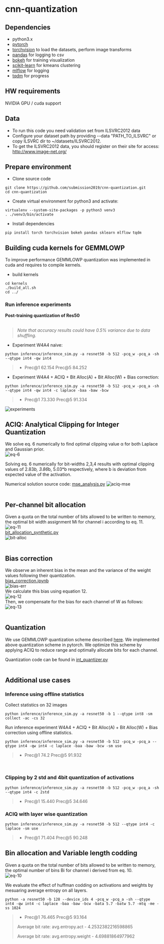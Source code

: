 # cnn-quantization

## Dependencies
- python3.x
- [pytorch](<http://www.pytorch.org>)
- [torchvision](<https://github.com/pytorch/vision>) to load the datasets, perform image transforms
- [pandas](<http://pandas.pydata.org/>) for logging to csv
- [bokeh](<http://bokeh.pydata.org>) for training visualization
- [scikit-learn](https://scikit-learn.org) for kmeans clustering
- [mlflow](https://mlflow.org/) for logging
- [tqdm](https://tqdm.github.io/) for progress


## HW requirements
NVIDIA GPU / cuda support

## Data
- To run this code you need validation set from ILSVRC2012 data
- Configure your dataset path by providing --data "PATH_TO_ILSVRC" or copy ILSVRC dir to ~/datasets/ILSVRC2012.
- To get the ILSVRC2012 data, you should register on their site for access: <http://www.image-net.org/>

## Prepare environment
- Clone source code
```
git clone https://github.com/submission2019/cnn-quantization.git
cd cnn-quantization
```
- Create virtual environment for python3 and activate:
```
virtualenv --system-site-packages -p python3 venv3
. ./venv3/bin/activate
```
- Install dependencies
```
pip install torch torchvision bokeh pandas sklearn mlflow tqdm
```

## Building cuda kernels for GEMMLOWP
To improve performance GEMMLOWP quantization was implemented in cuda and requires to compile kernels.
- build kernels
```
cd kernels
./build_all.sh
cd ../
```

### Run inference experiments
**Post-training quantization of Res50**<br/><br/>
>*Note that accuracy results could have 0.5% variance due to data shuffling.*

- Experiment W4A4 naive:
```
python inference/inference_sim.py -a resnet50 -b 512 -pcq_w -pcq_a -sh --qtype int4 -qw int4
```
>* Prec@1 62.154 Prec@5 84.252

- Experiment W4A4 + ACIQ + Bit Alloc(A) + Bit Alloc(W) + Bias correction:
```
python inference/inference_sim.py -a resnet50 -b 512 -pcq_w -pcq_a -sh --qtype int4 -qw int4 -c laplace -baa -baw -bcw
```
>* Prec@1 73.330 Prec@5 91.334

![experiments](fig/experiments.png)
<br/>

## ACIQ: Analytical Clipping for Integer Quantization

We solve eq. 6 numerically to find optimal clipping value &alpha; for both Laplace and Gaussian prior.<br/>
![eq-6](fig/opt_clipping-eq-6.png)

Solving eq. 6 numerically for bit-widths 2,3,4 results with optimal clipping values of 2.83*b, 3.86*b, 5.03*b respectively, where b is deviation from expected value of the activation.

Numerical solution source code:
[mse_analysis.py](mse_analysis.py)
![aciq-mse](fig/aciq-mse.png)<br/>
<br/>

## Per-channel bit allocation

Given a quota on the total number of bits allowed to be written to memory, the optimal bit width assignment Mi for channel i according to eq. 11.<br/>
![eq-11](fig/bit_alloc-eq-11.png)<br/>
[bit_allocation_synthetic.py](bit_allocation_synthetic.py)<br/>
![bit-alloc](fig/bit-alloc-mse.png)<br/>
<br/>

## Bias correction
We observe an inherent bias in the mean and the variance of the weight values following their quantization.<br/>
[bias_correction.ipynb](bias_correction.ipynb)<br/>
![bias-err](fig/resnet101_bias_err.png)<br/>
We calculate this bias using equation 12.<br/>
![eq-12](fig/bias-corr-eq-12.png)<br/>
Then, we compensate for the bias for each channel of W as follows:<br/>
![eq-13](fig/bias-corr-eq-13.png)<br/>
<br/>


## Quantization
We use GEMMLOWP quantization scheme described [here](https://github.com/google/gemmlowp/blob/master/doc/quantization.md).
We implemented above quantization scheme in pytorch. We optimize this scheme by applying ACIQ to reduce range and optimally allocate bits for each channel.

Quantization code can be found in [int_quantizer.py](pytorch_quantizer/quantization/qtypes/int_quantizer.py)
<br/><br/>

## Additional use cases
### Inference using offline statistics
Collect statistics on 32 images
```
python inference/inference_sim.py -a resnet50 -b 1 --qtype int8 -sm collect -ac -cs 32
```
Run inference experiment W4A4 + ACIQ + Bit Alloc(A) + Bit Alloc(W) + Bias correction using offline statistics.
```
python inference/inference_sim.py -a resnet50 -b 512 -pcq_w -pcq_a --qtype int4 -qw int4 -c laplace -baa -baw -bcw -sm use
```
>* Prec@1 74.2 Prec@5 91.932
<br/>

### Clipping by 2 std and 4bit quantization of activations
```
python inference/inference_sim.py -a resnet50 -b 512 -pcq_w -pcq_a -sh --qtype int4 -c 2std
```
>* Prec@1 15.440 Prec@5 34.646

### ACIQ with layer wise quantization
```
python inference/inference_sim.py -a resnet50 -b 512 --qtype int4 -c laplace -sm use
```
>* Prec@1 71.404 Prec@5 90.248

## Bin allocation and Variable length codding
Given a quota on the total number of bits allowed to be written to memory, the optimal number of bins Bi for channel i derived from eq. 10.<br/>
![eq-10](fig/bin-alloc-eq10.png)<br/>

We evaluate the effect of huffman codding on activations and weights by mesuaring average entropy on all layers.

```
python -a resnet50 -b 128 --device_ids 4 -pcq_w -pcq_a -sh --qtype int4 -qw int4 -c laplace -baa -baw -bcw -bata 5.7 -batw 5.7 -mtq -me -ss 1024
```
> * Prec@1 76.465 Prec@5 93.164
>
> Average bit rate: avg.entropy.act - 4.2532382216598865
>
> Average bit rate: avg.entropy.weight - 4.69881864977962
